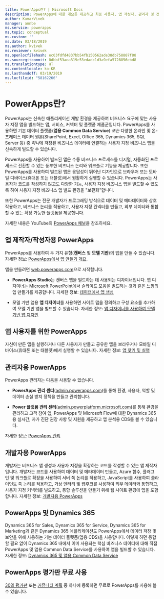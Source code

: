 ```yaml
---
title: PowerApps란? | Microsoft Docs
description: PowerApps에 대한 개요를 제공하고 최종 사용자, 앱 작성자, 관리자 및 전문 개발자가 PowerApps를 사용하는 방법에 대해 설명합니다.
author: KumarVivek
manager: annbe
ms.service: powerapps
ms.topic: conceptual
ms.custom: ''
ms.date: 03/18/2019
ms.author: kvivek
ms.reviewer: kvivek
ms.openlocfilehash: ec03fdfd4837bb54fb150562ade38db758887f88
ms.sourcegitcommit: 0dbbf53aea319e53edadc1d3a9efa5728856ebd8
ms.translationtype: HT
ms.contentlocale: ko-KR
ms.lasthandoff: 03/19/2019
ms.locfileid: "58162266"
---
```

# <a name="what-is-powerapps"></a>PowerApps란?

PowerApps는 신속한 애플리케이션 개발 환경을 제공하여 비즈니스 요구에 맞는 사용자 지정 앱을 빌드하는 앱, 서비스, 커넥터 및 플랫폼 제품군입니다. PowerApps를 사용하면 기본 데이터 플랫폼(**앱용 Common Data Service**) *또는* 다양한 온라인 및 온-프레미스 데이터 원본(SharePoint, Excel, Office 365, Dynamics 365, SQL Server 등) 중 *하나*에 저장된 비즈니스 데이터에 연결하는 사용자 지정 비즈니스 앱을 신속하게 빌드할 수 있습니다. 

PowerApps를 사용하여 빌드된 앱은 수동 비즈니스 프로세스를 디지털, 자동화된 프로세스로 전환할 수 있는 풍부한 비즈니스 논리와 워크플로 기능을 제공합니다. 또한 PowerApps를 사용하여 빌드된 앱은 응답성이 뛰어난 디자인으로 브라우저 또는 모바일 디바이스(휴대폰 또는 태블릿)에서 원활하게 실행할 수 있습니다. PowerApps는 사용자가 코드를 작성하지 않고도 다양한 기능, 사용자 지정 비즈니스 앱을 빌드할 수 있도록 하여 사용자 지정 비즈니스 앱 빌드 환경을 "보편화"합니다.

또한 PowerApps는 전문 개발자가 프로그래밍 방식으로 데이터 및 메타데이터와 상호 작용하고, 비즈니스 논리를 적용하고, 사용자 지정 컨넥터를 만들고, 외부 데이터와 통합할 수 있는 확장 가능한 플랫폼을 제공합니다.

자세한 내용은 YouTube의 [PowerApps 채널](https://www.youtube.com/channel/UCGfWR2ekfRFckLjev6eQYLg)을 참조하세요.

## <a name="powerapps-for-app-makerscreators"></a>앱 제작자/작성자용 PowerApps

PowerApps를 사용하여 두 가지 유형(**캔버스** 및 **모델 기반**)의 앱을 만들 수 있습니다. 자세한 정보: [PowerApps에서 앱 만들기 개요](maker/index.md).

앱을 만들려면 [web.powerapps.com](https://web.powerapps.com)으로 시작합니다.

- **PowerApps Studio**는 캔버스 앱을 빌드하는 데 사용되는 디자이너입니다. 앱 디자이너는 Microsoft PowerPoint에서 슬라이드 모음을 빌드하는 것과 같은 느낌의 앱 만들기를 제공합니다. 자세한 정보: [데이터에서 앱 생성](/powerapps/maker/canvas-apps/data-platform-create-app)  

- 모델 기반 앱용 **앱 디자이너**를 사용하면 사이트 맵을 정의하고 구성 요소를 추가하여 모델 기반 앱을 빌드할 수 있습니다. 자세한 정보: [앱 디자이너를 사용하여 모델 기반 앱 디자인](maker/model-driven-apps/design-custom-business-apps-using-app-designer.md)

## <a name="powerapps-for-app-users"></a>앱 사용자를 위한 PowerApps

자신이 만든 앱을 실행하거나 다른 사용자가 만들고 공유한 앱을 브라우저나 모바일 디바이스(휴대폰 또는 태블릿)에서 실행할 수 있습니다. 자세한 정보: [앱 찾기 및 실행](user/index.md)

## <a name="powerapps-for-admins"></a>관리자용 PowerApps

PowerApps 관리자는 다음을 사용할 수 있습니다.

- **PowerApps 관리 센터**([admin.powerapps.com](https://admin.powerapps.com))를 통해 환경, 사용자, 역할 및 데이터 손실 방지 정책을 만들고 관리합니다. 

- **Power 플랫폼 관리 센터**([admin.powerplatform.microsoft.com](https://admin.powerplatform.microsoft.com))를 통해 환경을 관리하고 고객 참여 앱, PowerApps 및 Microsoft Flow에 대한 Dynamics 365용 실시간, 자가 진단 권장 사항 및 지원을 제공하고 앱 분석용 CDS를 볼 수 있습니다. 

자세한 정보: [PowerApps 관리](/power-platform/admin/admin-guide)

## <a name="powerapps-for-developers"></a>개발자용 PowerApps

개발자는 비즈니스 앱 생성과 사용자 지정을 확장하는 코드를 작성할 수 있는 앱 제작자입니다. 개발자는 코드를 사용하여 데이터 및 메타데이터 만들고, Azure 함수, 플러그 인 및 워크플로 확장을 사용하여 서버 쪽 논리를 적용하고, JavaScript를 사용하여 클라이언트 쪽 논리를 적용하고, 가상 엔터티 및 웹후크를 사용하여 외부 데이터와 통합하고, 사용자 지정 커넥터를 빌드하고, 통합 솔루션을 만들기 위해 웹 사이트 환경에 앱을 포함합니다. 자세한 정보: [개발자용 PowerApps](/powerapps/#pivot=home&panel=developer)

## <a name="powerapps-and-dynamics-365"></a>PowerApps 및 Dynamics 365

Dynamics 365 for Sales, Dynamics 365 for Service, Dynamics 365 for Marketing과 같은 Dynamics 365 애플리케이션도 PowerApps에서 데이터 저장 및 보안을 위해 사용하는 기본 데이터 플랫폼(앱용 CDS)을 사용합니다. 이렇게 하면 통합할 필요 없이 Dynamics 365 내에서 이미 사용되는 핵심 비즈니스 데이터에 대해 직접 PowerApps 및 앱용 Common Data Service를 사용하여 앱을 빌드할 수 있습니다. 자세한 정보: [Dynamics 365 및 앱용 Common Data Service](maker/common-data-service/data-platform-intro.md#dynamics-365-and-the-common-data-service-for-apps)

## <a name="try-powerapps-for-free"></a>PowerApps 평가판 무료 사용

[30일 평가판](maker/signup-for-powerapps.md) 또는 [커뮤니티 계획](maker/dev-community-plan.md) 중 하나에 등록하면 무료로 PowerApps를 사용해 볼 수 있습니다.
